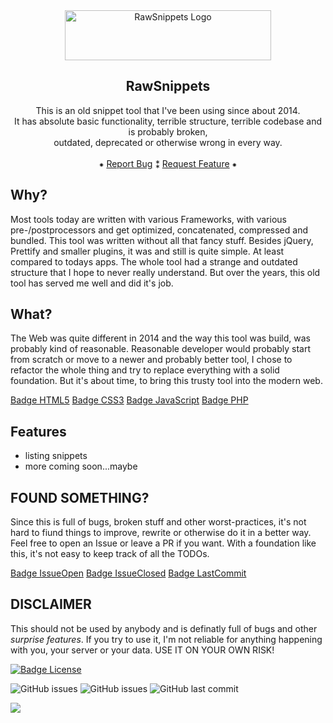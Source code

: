 <div align="center">
  <a href="https://github.com/rawsta/RawSnippets">
    <img src="https://github.com/rawsta/RawSnippets/assets/svg/logo.svg" alt="RawSnippets Logo" width="330" height="80">
  </a>

<h2 align="center">RawSnippets</h2>

  <p align="center">
    This is an old snippet tool that I've been using since about 2014.<br />
It has absolute basic functionality, terrible structure, terrible codebase and is probably broken,<br />
outdated, deprecated or otherwise wrong in every way.
    <br />
    <br />
    &#8277;
    <a href="https://github.com/rawsta/RawSnippets/issues">Report Bug</a>
    &#8273;
    <a href="https://github.com/rawsta/RawSnippets/issues">Request Feature</a>
    &#8277;
  </p>
</div>

## Why?

Most tools today are written with various Frameworks, with various pre-/postprocessors and get optimized, concatenated, compressed and bundled.
This tool was written without all that fancy stuff.
Besides jQuery, Prettify and smaller plugins, it was and still is quite simple. At least compared to todays apps.
The whole tool had a strange and outdated structure that I hope to never really understand.
But over the years, this old tool has served me well and did it's job.

## What?

The Web was quite different in 2014 and the way this tool was build, was probably kind of reasonable.
Reasonable developer would probably start from scratch or move to a newer and probably better tool, I chose to refactor the whole thing and try to replace everything with a solid foundation.
But it's about time, to bring this trusty tool into the modern web.


[Badge HTML5] [Badge CSS3] [Badge JavaScript] [Badge PHP]

## Features

 * listing snippets
 * more coming soon...maybe

## FOUND SOMETHING?

Since this is full of bugs, broken stuff and other worst-practices, it's not hard to fiund things to improve, rewrite or otherwise do it in a better way. Feel free to open an Issue or leave a PR if you want. With a foundation like this, it's not easy to keep track of all the TODOs.

[Badge IssueOpen] [Badge IssueClosed] [Badge LastCommit]


## DISCLAIMER

This should not be used by anybody and is definatly full of bugs and other *surprise features*.
If you try to use it, I'm not reliable for anything happening with you, your server or your data.
USE IT ON YOUR OWN RISK!

[![Badge License]][License]

<!----------------------------------------------------------------------------->

[Badge License]: https://img.shields.io/badge/License-GPLv3-yellow.svg?style=for-the-badge

[Badge HTML5]: https://img.shields.io/badge/HTML5-E34F26?style=for-the-badge&logo=html5&logoColor=white
[Badge CSS3]: https://img.shields.io/badge/CSS3-1572B6?style=for-the-badge&logo=css3&logoColor=white
[Badge JavaScript]: https://img.shields.io/badge/JavaScript-F7DF1E?style=for-the-badge&logo=javascript&logoColor=white
[Badge PHP]: https://img.shields.io/badge/PHP_%5E7.2-777BB4?style=for-the-badge&logo=php&logoColor=white

[Badge IssueOpen]: https://img.shields.io/badge/CSS3-1572B6?style=for-the-badge&logo=css3&logoColor=white
[Badge IssueClosed]: https://img.shields.io/badge/JavaScript-F7DF1E?style=for-the-badge&logo=javascript&logoColor=white
[Badge LastCommit]: https://img.shields.io/badge/PHP_%5E7.2-777BB4?style=for-the-badge&logo=php&logoColor=white


<!-- [Preview]: https://watchy.sqfmi.com/img/watchy_render.png -->

[Contribute]: Contribute.md
[License]: LICENSE

![GitHub issues](https://img.shields.io/github/issues-raw/rawsta/RawSnippets?style=for-the-badge&logo=github) ![GitHub issues](https://img.shields.io/github/issues-closed-raw/rawsta/RawSnippets?style=for-the-badge&logo=github) ![GitHub last commit](https://img.shields.io/github/last-commit/rawsta/rawsnippets?style=for-the-badge&logo=github)

 <a href="LICENSE"><img src="https://img.shields.io/badge/License-GPLv3-yellow.svg?style=for-the-badge"></a>